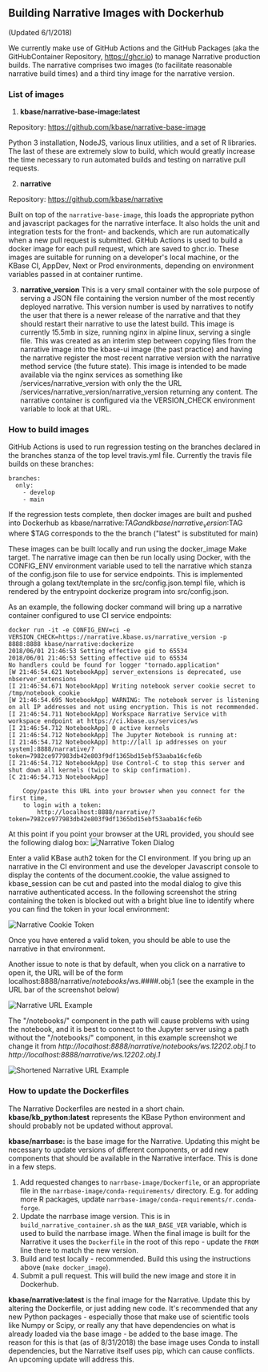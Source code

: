 ## Building Narrative Images with Dockerhub
(Updated 6/1/2018)

We currently make use of GitHub Actions and the GitHub Packages (aka the GitHubContainer Repository, https://ghcr.io) to manage Narrative production builds. The narrative comprises two images (to facilitate reasonable narrative build times) and a third tiny image for the narrative version.

### List of images
1. **kbase/narrative-base-image:latest**

Repository: https://github.com/kbase/narrative-base-image

Python 3 installation, NodeJS, various linux utilities, and a set of R libraries. The last of these are extremely slow to build, which would greatly increase the time necessary to run automated builds and testing on narrative pull requests.

2. **narrative**

Repository: https://github.com/kbase/narrative

Built on top of the `narrative-base-image`, this loads the appropriate python and javascript packages for the narrative interface. It also holds the unit and integration tests for the front- and backends, which are run automatically when a new pull request is submitted. GitHub Actions is used to build a docker image for each pull request, which are saved to ghcr.io. These images are suitable for running on a developer's local machine, or the KBase CI, AppDev, Next or Prod environments, depending on environment variables passed in at container runtime.

3. **narrative_version**
This is a very small container with the sole purpose of serving a JSON file containing the version number of the most recently deployed narrative. This version number is used by narratives to notify the user that there is a newer release of the narrative and that they should restart their narrative to use the latest build. This image is currently 15.5mb in size, running nginx in alpine linux, serving a single file. This was created as an interim step between copying files from the narrative image into the kbase-ui image (the past practice) and having the narrative register the most recent narrative version with the narrative method service (the future state). This image is intended to be made available via the nginx services as something like /services/narrative_version with only the the URL /services/narrative_version/narrative_version returning any content. The narrative container is configured via the VERSION_CHECK environment variable to look at that URL.

### How to build images

GitHub Actions is used to run regression testing on the branches declared in the branches stanza of the top level travis.yml file. Currently the travis file builds on these branches:
~~~
branches:
  only:
    - develop
    - main
~~~
If the regression tests complete, then docker images are built and pushed into Dockerhub as kbase/narrative:$TAG and kbase/narrative_version:$TAG where $TAG corresponds to the the branch ("latest" is substituted for main)

These images can be built locally and run using the docker_image Make target. The narrative image can then be run locally using Docker, with the CONFIG_ENV environment variable used to tell the narrative which stanza of the config.json file to use for service endpoints. This is implemented through a golang text/template in the src/config.json.templ file, which is rendered by the entrypoint dockerize program into src/config.json.

As an example, the following docker command will bring up a narrative container configured to use CI service endpoints:
~~~
docker run -it -e CONFIG_ENV=ci -e VERSION_CHECK=https://narrative.kbase.us/narrative_version -p 8888:8888 kbase/narrative:dockerize
2018/06/01 21:46:53 Setting effective gid to 65534
2018/06/01 21:46:53 Setting effective uid to 65534
No handlers could be found for logger "tornado.application"
[W 21:46:54.621 NotebookApp] server_extensions is deprecated, use nbserver_extensions
[I 21:46:54.671 NotebookApp] Writing notebook server cookie secret to /tmp/notebook_cookie
[W 21:46:54.695 NotebookApp] WARNING: The notebook server is listening on all IP addresses and not using encryption. This is not recommended.
[I 21:46:54.711 NotebookApp] Workspace Narrative Service with workspace endpoint at https://ci.kbase.us/services/ws
[I 21:46:54.712 NotebookApp] 0 active kernels
[I 21:46:54.712 NotebookApp] The Jupyter Notebook is running at:
[I 21:46:54.712 NotebookApp] http://[all ip addresses on your system]:8888/narrative/?token=7982ce977983db42e803f9df1365bd15ebf53aaba16cfe6b
[I 21:46:54.712 NotebookApp] Use Control-C to stop this server and shut down all kernels (twice to skip confirmation).
[C 21:46:54.713 NotebookApp]

    Copy/paste this URL into your browser when you connect for the first time,
    to login with a token:
        http://localhost:8888/narrative/?token=7982ce977983db42e803f9df1365bd15ebf53aaba16cfe6b
~~~

At this point if you point your browser at the URL provided, you should see the following dialog box:
![Narrative Token Dialog](../images/NarrativeTokenRequest.png)


Enter a valid KBase auth2 token for the CI environment. If you bring up an narrative in the CI environment and use the developer Javascript console to display the contents of the document.cookie, the value assigned to kbase_session can be cut and pasted into the modal dialog to give this narrative authenticated access. In the following screenshot the string containing the token is blocked out with a bright blue line to identify where you can find the token in your local environment:

![Narrative Cookie Token](../images/NarrativeCookieToken.png)

Once you have entered a valid token, you should be able to use the narrative in that environment.

Another issue to note is that by default, when you click on a narrative to open it, the URL will be of the form localhost:8888/narrative/*notebooks*/ws.####.obj.1 (see the example in the URL bar of the screenshot below)

![Narrative URL Example](../images/NarrativeURLExample.png)

The "/notebooks/" component in the path will cause problems with using the notebook, and it is best to connect to the Jupyter server using a path without the "/notebooks/" component, in this example screenshot we change it from *http://localhost:8888/narrative/notebooks/ws.12202.obj.1* to *http://localhost:8888/narrative/ws.12202.obj.1*

![Shortened Narrative URL Example](../images/NarrativeURLExampleShortened.png)

### How to update the Dockerfiles

The Narrative Dockerfiles are nested in a short chain.
**kbase/kb_python:latest** represents the KBase Python environment and should probably not be updated without approval.

**kbase/narrbase:<version>** is the base image for the Narrative. Updating this might be necessary to update versions of different components, or add new components that should be available in the Narrative interface.
This is done in a few steps.

1. Add requested changes to `narrbase-image/Dockerfile`, or an appropriate file in the `narrbase-image/conda-requirements/` directory. E.g. for adding more R packages, update `narrbase-image/conda-requirements/r.conda-forge`.
2. Update the narrbase image version. This is in `build_narrative_container.sh` as the `NAR_BASE_VER` variable, which is used to build the narrbase image. When the final image is built for the Narrative it uses the `Dockerfile` in the root of this repo - update the `FROM` line there to match the new version.
3. Build and test locally - recommended. Build this using the instructions above (`make docker_image`).
4. Submit a pull request. This will build the new image and store it in Dockerhub.

**kbase/narrative:latest** is the final image for the Narrative. Update this by altering the Dockerfile, or just adding new code. It's recommended that any new Python packages - especially those that make use of scientific tools like Numpy or Scipy, or really any that have dependencies on what is already loaded via the base image - be added to the base image. The reason for this is that (as of 8/31/2018) the base image uses Conda to install dependencies, but the Narrative itself uses pip, which can cause conflicts. An upcoming update will address this.
